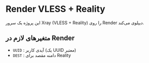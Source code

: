 # Render VLESS + Reality

این پروژه یک سرور Xray (VLESS + Reality) را روی Render دیپلوی می‌کند.

## متغیرهای لازم در Render
- `UUID` : آیدی کاربر (یک UUID معتبر)
- `DEST` : دامنه مقصد برای Reality

